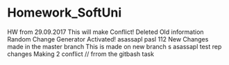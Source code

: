 # Homework_SoftUni
HW from 29.09.2017 
This will make Conflict!
Deleted Old information
Random Change Generator Activated!
asassapl  pasl 112
New Changes made in the master branch
This is made on new branch s
asassapl test rep changes 
Making 2 conflict // frrom the gitbash task